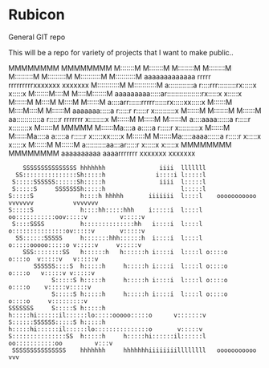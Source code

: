 Rubicon
=======

General GIT repo

This will be a repo for variety of projects that I want to make public..

 MMMMMMMM               MMMMMMMM
 M:::::::M             M:::::::M
 M::::::::M           M::::::::M
 M:::::::::M         M:::::::::M
 M::::::::::M       M::::::::::M  aaaaaaaaaaaaa  rrrrr   rrrrrrrrrxxxxxxx      xxxxxxx
 M:::::::::::M     M:::::::::::M  a::::::::::::a r::::rrr:::::::::rx:::::x    x:::::x
 M:::::::M::::M   M::::M:::::::M  aaaaaaaaa:::::ar:::::::::::::::::rx:::::x  x:::::x
 M::::::M M::::M M::::M M::::::M           a::::arr::::::rrrrr::::::rx:::::xx:::::x
 M::::::M  M::::M::::M  M::::::M    aaaaaaa:::::a r:::::r     r:::::r x::::::::::x
 M::::::M   M:::::::M   M::::::M  aa::::::::::::a r:::::r     rrrrrrr  x::::::::x
 M::::::M    M:::::M    M::::::M a::::aaaa::::::a r:::::r              x::::::::x
 M::::::M     MMMMM     M::::::Ma::::a    a:::::a r:::::r             x::::::::::x
 M::::::M               M::::::Ma::::a    a:::::a r:::::r            x:::::xx:::::x
 M::::::M               M::::::Ma:::::aaaa::::::a r:::::r           x:::::x  x:::::x
 M::::::M               M::::::M a::::::::::aa:::ar:::::r          x:::::x    x:::::x
 MMMMMMMM               MMMMMMMM  aaaaaaaaaa  aaaarrrrrrr         xxxxxxx      xxxxxxx



        SSSSSSSSSSSSSSS hhhhhhh               iiii  lllllll
      SS:::::::::::::::Sh:::::h              i::::i l:::::l
     S:::::SSSSSS::::::Sh:::::h               iiii  l:::::l
     S:::::S     SSSSSSSh:::::h                     l:::::l
    S:::::S             h::::h hhhhh       iiiiiii  l::::l    ooooooooooo vvvvvvv           vvvvvvv
    S:::::S             h::::hh:::::hhh    i:::::i  l::::l  oo:::::::::::oov:::::v         v:::::v
     S::::SSSS          h::::::::::::::hh   i::::i  l::::l o:::::::::::::::ov:::::v       v:::::v
      SS::::::SSSSS     h:::::::hhh::::::h  i::::i  l::::l o:::::ooooo:::::o v:::::v     v:::::v
        SSS::::::::SS   h::::::h   h::::::h i::::i  l::::l o::::o     o::::o  v:::::v   v:::::v
           SSSSSS::::S  h:::::h     h:::::h i::::i  l::::l o::::o     o::::o   v:::::v v:::::v
                S:::::S h:::::h     h:::::h i::::i  l::::l o::::o     o::::o    v:::::v:::::v
                S:::::S h:::::h     h:::::h i::::i  l::::l o::::o     o::::o     v:::::::::v
    SSSSSSS     S:::::S h:::::h     h:::::hi::::::il::::::lo:::::ooooo:::::o      v:::::::v
    S::::::SSSSSS:::::S h:::::h     h:::::hi::::::il::::::lo:::::::::::::::o       v:::::v
    S:::::::::::::::SS  h:::::h     h:::::hi::::::il::::::l oo:::::::::::oo         v:::v
     SSSSSSSSSSSSSSS    hhhhhhh     hhhhhhhiiiiiiiillllllll   ooooooooooo            vvv


